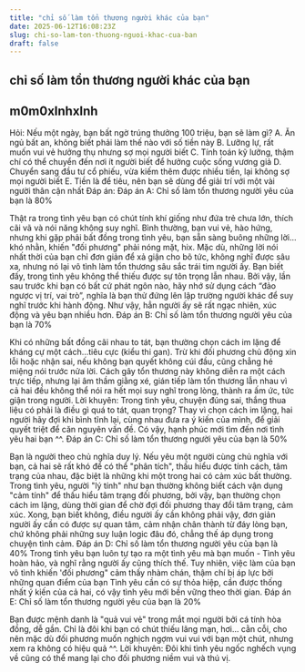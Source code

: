 ```yaml
---
title: "chỉ số làm tổn thương người khác của bạn"
date: 2025-06-12T16:08:23Z
slug: chi-so-lam-ton-thuong-nguoi-khac-cua-ban
draft: false
---
```


## chỉ số làm tổn thương người khác của bạn

## m0m0xInhxInh

Hỏi: Nếu một ngày, bạn bất ngờ trúng thưởng 100 triệu, bạn sẽ làm gì?
A. Ăn ngủ bất an, không biết phải làm thế nào với số tiền này
B. Lưỡng lự, rất muốn vui vẻ hưởng thụ nhưng sợ mọi người biết
C. Tính toán kỹ lưỡng, thậm chí có thể chuyển đến nơi ít người biết để hưởng cuộc sống vương giả
D. Chuyển sang đầu tư cổ phiếu, vừa kiếm thêm được nhiều tiền, lại không sợ mọi người biết
E. Tiền là để tiêu, nên bạn sẽ dùng để giải trí với một vài người thân cận nhất
Đáp án:
Đáp án A: Chỉ số làm tổn thương người yêu của bạn là 80%

Thật ra trong tình yêu bạn có chút tính khí giống như đứa trẻ chưa lớn, thích cãi vã và nói năng không suy nghĩ. Bình thường, bạn vui vẻ, hào hứng, nhưng khi gặp phải bất đồng trong tình yêu, bạn sẵn sàng buông những lời... khó nhằn, khiến "đối phương" phải nóng mặt, hix. Mặc dù, những lời nói nhất thời của bạn chỉ đơn giản để xả giận cho bõ tức, không nghĩ được sâu xa, nhưng nó lại vô tình làm tổn thương sâu sắc trái tim người ấy.
Bạn biết đấy, trong tình yêu không thể thiếu được sự tôn trọng lẫn nhau. Bởi vậy, lần sau trước khi bạn có bất cứ phát ngôn nào, hãy nhớ sử dụng cách “đảo ngược vị trí, vai trò”, nghĩa là bạn thử đứng lên lập trường người khác để suy nghĩ trước khi hành động. Như vậy, hẳn người ấy sẽ rất ngạc nhiên, xúc động và yêu bạn nhiều hơn.
Đáp án B: Chỉ số làm tổn thương người yêu của bạn là 70%

Khi có những bất đồng cãi nhau to tát, bạn thường chọn cách im lặng để kháng cự một cách...tiêu cực (kiểu thi gan). Trừ khi đối phương chủ động xin lỗi hoặc nhận sai, nếu không bạn quyết không cúi đầu, cũng chẳng hé miệng nói trước nửa lời.
Cách gây tổn thương này không diễn ra một cách trực tiếp, nhưng lại âm thầm giằng xé, gián tiếp làm tổn thương lẫn nhau vì cả hai đều không thể nói ra hết mọi suy nghĩ trong lòng, thành ra ấm ức, tức giận trong người.
Lời khuyên: Trong tình yêu, chuyện đúng sai, thắng thua liệu có phải là điều gì quá to tát, quan trọng? Thay vì chọn cách im lặng, hai người hãy đợi khi bình tĩnh lại, cùng nhau đưa ra ý kiến của mình, để giải quyết triệt để căn nguyên vấn đề. Có vậy, hạnh phúc mới tìm đến nơi tình yêu hai bạn ^^.
Đáp án C: Chỉ số làm tổn thương người yêu của bạn là 50%

Bạn là người theo chủ nghĩa duy lý. Nếu yêu một người cùng chủ nghĩa với bạn, cả hai sẽ rất khó để có thể "phân tích", thấu hiểu được tính cách, tâm trạng của nhau, đặc biệt là những khi một trong hai có cảm xúc bất thường.
Trong tình yêu, người "lý tính" như bạn thường không biết cách vận dụng "cảm tính" để thấu hiểu tâm trạng đối phương, bởi vậy, bạn thường chọn cách im lặng, dùng thời gian để chờ đợi đối phương thay đổi tâm trạng, cảm xúc. Xong, bạn biết không, điều người ấy cần không phải vậy, đơn giản người ấy cần có được sự quan tâm, cảm nhận chân thành từ đáy lòng bạn, chứ không phải những suy luận logic đâu đó, chẳng thế áp dụng trong chuyện tình cảm.
Đáp án D: Chỉ số làm tổn thương người yêu của bạn là 40%
Trong tình yêu bạn luôn tự tạo ra một tình yêu mà bạn muốn - Tình yêu hoàn hảo, và nghĩ rằng người ấy cũng thích thế. Tuy nhiên, việc làm của bạn vô tình khiến 'đối phương" cảm thấy nhàm chán, thậm chí bị áp lực bởi những quan điểm của bạn
Tình yêu cần có sự thỏa hiệp, cần được thống nhất ý kiến của cả hai, có vậy tình yêu mới bền vững theo thời gian.
Đáp án E: Chỉ số làm tổn thương người yêu của bạn là 20%

Bạn được mệnh danh là "quả vui vẻ" trong mắt mọi người bởi cá tính hòa đồng, dễ gần. Chỉ là đôi khi bạn có chút thiếu lãng mạn, hơi... cằn cỗi, cho nên mặc dù đối phương muốn nghịch ngợm vui vui với bạn một chút, nhưng xem ra không có hiệu quả ^^.
Lời khuyên: Đôi khi tình yêu ngốc nghếch vụng về cũng có thể mang lại cho đối phương niềm vui và thú vị.